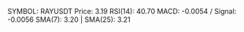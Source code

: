 SYMBOL: RAYUSDT
Price: 3.19
RSI(14): 40.70
MACD: -0.0054 / Signal: -0.0056
SMA(7): 3.20 | SMA(25): 3.21
